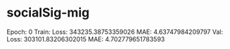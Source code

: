 # socialSig-mig



Epoch:  0
  Train:
    Loss:  343235.38753359026
    MAE:  4.63747984209797
  Val:
    Loss:  303101.83206302015
    MAE:  4.702779651783593

